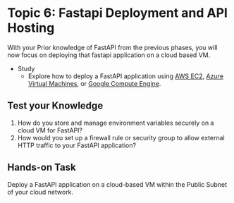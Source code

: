 # Topic 6: Fastapi Deployment and API Hosting
With your Prior knowledge of FastAPI from the previous phases, you will now focus on deploying that fastapi application on a cloud based VM.

- Study 
    - Explore how to deploy a FastAPI application using [AWS EC2](https://www.youtube.com/watch?v=SgSnz7kW-Ko), [Azure Virtual Machines](https://medium.com/%40swamynathanayyappan/how-to-deploy-a-fast-api-python-web-application-to-azure-virtual-machine-c5eb84284a81), or [Google Compute Engine](https://www.youtube.com/watch?v=Lcuas-20g1g).  

## Test your Knowledge
1. How do you store and manage environment variables securely on a cloud VM for FastAPI?  
2. How would you set up a firewall rule or security group to allow external HTTP traffic to your FastAPI application?  

## Hands-on Task
Deploy a FastAPI application on a cloud-based VM within the Public Subnet of your cloud network.